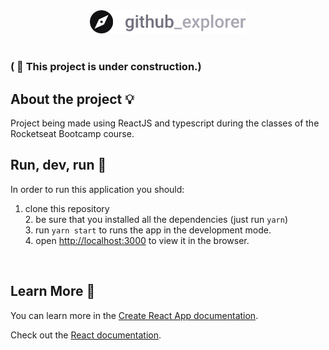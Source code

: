 <div align="center">
  <img src="./src/assets/logo.svg" alt="Github Explorer" width="250"/>
</div>

<br/>

### ( :hammer: This project is under construction.)

## About the project :bulb:
Project being made using ReactJS and typescript during the classes of the Rocketseat Bootcamp course.


## Run, dev, run :runner:

In order to run this application you should:

1. clone this repository
<br/> 2. be sure that you installed all the dependencies (just run `yarn`)
<br/> 3. run `yarn start` to runs the app in the development mode.
<br/> 4. open [http://localhost:3000](http://localhost:3000) to view it in the browser.
<br/>

## Learn More :rocket:

You can learn more in the [Create React App documentation](https://facebook.github.io/create-react-app/docs/getting-started).

Check out the [React documentation](https://reactjs.org/).
